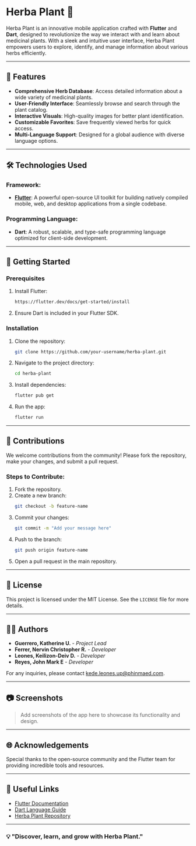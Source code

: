 # Herba Plant 🌱

Herba Plant is an innovative mobile application crafted with **Flutter** and **Dart**, designed to revolutionize the way we interact with and learn about medicinal plants. With a sleek and intuitive user interface, Herba Plant empowers users to explore, identify, and manage information about various herbs efficiently.

---

## 📱 Features

- **Comprehensive Herb Database**: Access detailed information about a wide variety of medicinal plants.
- **User-Friendly Interface**: Seamlessly browse and search through the plant catalog.
- **Interactive Visuals**: High-quality images for better plant identification.
- **Customizable Favorites**: Save frequently viewed herbs for quick access.
- **Multi-Language Support**: Designed for a global audience with diverse language options.

---

## 🛠️ Technologies Used

### Framework:
- **[Flutter](https://flutter.dev/)**: A powerful open-source UI toolkit for building natively compiled mobile, web, and desktop applications from a single codebase.

### Programming Language:
- **Dart**: A robust, scalable, and type-safe programming language optimized for client-side development.

---

## 🚀 Getting Started

### Prerequisites

1. Install Flutter:
   ```bash
   https://flutter.dev/docs/get-started/install
   ```
2. Ensure Dart is included in your Flutter SDK.

### Installation

1. Clone the repository:
   ```bash
   git clone https://github.com/your-username/herba-plant.git
   ```
2. Navigate to the project directory:
   ```bash
   cd herba-plant
   ```
3. Install dependencies:
   ```bash
   flutter pub get
   ```
4. Run the app:
   ```bash
   flutter run
   ```

---

## 🧩 Contributions

We welcome contributions from the community! Please fork the repository, make your changes, and submit a pull request.

### Steps to Contribute:
1. Fork the repository.
2. Create a new branch:
   ```bash
   git checkout -b feature-name
   ```
3. Commit your changes:
   ```bash
   git commit -m "Add your message here"
   ```
4. Push to the branch:
   ```bash
   git push origin feature-name
   ```
5. Open a pull request in the main repository.

---

## 📄 License

This project is licensed under the MIT License. See the `LICENSE` file for more details.

---

## 🧑‍💻 Authors

- **Guerrero, Katherine U.** - *Project Lead*
- **Ferrer, Nervin Christopher R.** - *Developer*
- **Leones, Keilizon-Deiv D.** - *Developer*
- **Reyes, John Mark E** - *Developer*


For any inquiries, please contact [kede.leones.up@phinmaed.com](kede.leones.up@phinmaed.com).

---

## 📷 Screenshots

> Add screenshots of the app here to showcase its functionality and design.

---

## 🌐 Acknowledgements

Special thanks to the open-source community and the Flutter team for providing incredible tools and resources.

---

## 🔗 Useful Links

- [Flutter Documentation](https://flutter.dev/docs)
- [Dart Language Guide](https://dart.dev/guides)
- [Herba Plant Repository](https://github.com/deiv44/Herbaplant)

---

### 💡 "Discover, learn, and grow with Herba Plant."
